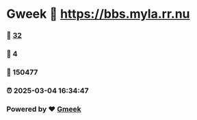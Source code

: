 # Gweek :link: https://bbs.myla.rr.nu 
### :page_facing_up: [32](https://bbs.myla.rr.nu/tag.html) 
### :speech_balloon: 4 
### :hibiscus: 150477 
### :alarm_clock: 2025-03-04 16:34:47 
### Powered by :heart: [Gmeek](https://github.com/Meekdai/Gmeek)
